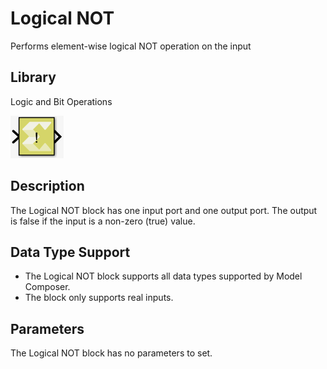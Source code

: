 # Logical NOT

Performs element-wise logical NOT operation on the input

## Library

Logic and Bit Operations

![](./Images/acd1532106955951.png)

## Description

The Logical NOT block has one input port and one output port. The output
is false if the input is a non-zero (true) value.

## Data Type Support

- The Logical NOT block supports all data types supported by Model
  Composer.
- The block only supports real inputs.

## Parameters

The Logical NOT block has no parameters to set.

